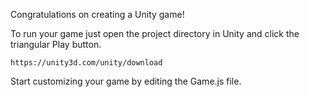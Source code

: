 Congratulations on creating a Unity game!

To run your game just open the project directory in Unity and click the triangular Play button.

	https://unity3d.com/unity/download

Start customizing your game by editing the Game.js file.